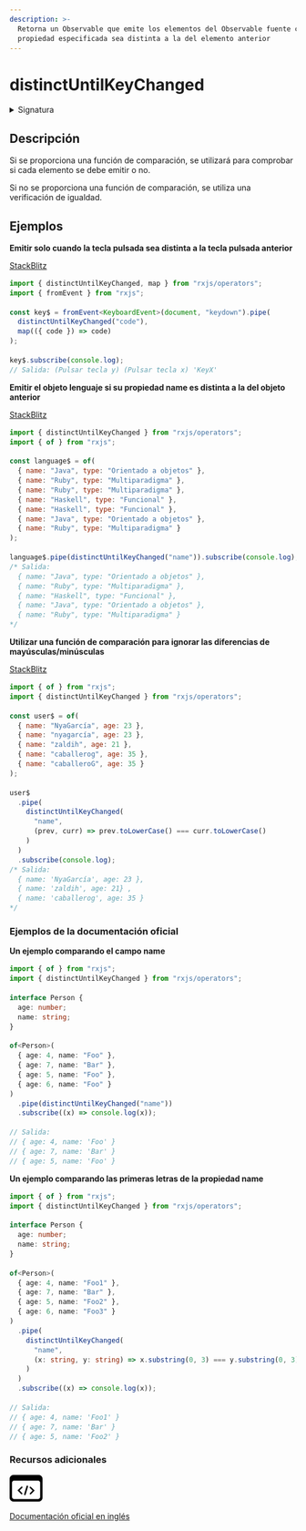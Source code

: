 ```yaml
---
description: >-
  Retorna un Observable que emite los elementos del Observable fuente cuya
  propiedad especificada sea distinta a la del elemento anterior
---
```


# distinctUntilKeyChanged

<details>

<summary>Signatura</summary>

#### Firma

`distinctUntilKeyChanged<T, K extends keyof T>(key: K, compare?: (x: T[K], y: T[K]) => boolean): MonoTypeOperatorFunction<T>`

#### Parámetros

#### Retorna

`MonoTypeOperatorFunction<T>`: Un Observable que emite elementos del Observable fuente si la propiedad especificada es distinta a la del elemento anterior.

</details>

## Descripción

Si se proporciona una función de comparación, se utilizará para comprobar si cada elemento se debe emitir o no.

Si no se proporciona una función de comparación, se utiliza una verificación de igualdad.

## Ejemplos

**Emitir solo cuando la tecla pulsada sea distinta a la tecla pulsada anterior**

[StackBlitz](https://stackblitz.com/edit/rxjs-distinctuntilkeychanged-1?file=index.ts)

```typescript
import { distinctUntilKeyChanged, map } from "rxjs/operators";
import { fromEvent } from "rxjs";

const key$ = fromEvent<KeyboardEvent>(document, "keydown").pipe(
  distinctUntilKeyChanged("code"),
  map(({ code }) => code)
);

key$.subscribe(console.log);
// Salida: (Pulsar tecla y) (Pulsar tecla x) 'KeyX'
```

**Emitir el objeto lenguaje si su propiedad name es distinta a la del objeto anterior**

[StackBlitz](https://stackblitz.com/edit/rxjs-distinctuntilkeychanged-2?file=index.ts)

```javascript
import { distinctUntilKeyChanged } from "rxjs/operators";
import { of } from "rxjs";

const language$ = of(
  { name: "Java", type: "Orientado a objetos" },
  { name: "Ruby", type: "Multiparadigma" },
  { name: "Ruby", type: "Multiparadigma" },
  { name: "Haskell", type: "Funcional" },
  { name: "Haskell", type: "Funcional" },
  { name: "Java", type: "Orientado a objetos" },
  { name: "Ruby", type: "Multiparadigma" }
);

language$.pipe(distinctUntilKeyChanged("name")).subscribe(console.log);
/* Salida:
  { name: "Java", type: "Orientado a objetos" },
  { name: "Ruby", type: "Multiparadigma" },
  { name: "Haskell", type: "Funcional" },
  { name: "Java", type: "Orientado a objetos" },
  { name: "Ruby", type: "Multiparadigma" }
*/
```

**Utilizar una función de comparación para ignorar las diferencias de mayúsculas/minúsculas**

[StackBlitz](https://stackblitz.com/edit/rxjs-distinctuntilkeychanged-3?file=index.ts)

```javascript
import { of } from "rxjs";
import { distinctUntilKeyChanged } from "rxjs/operators";

const user$ = of(
  { name: "NyaGarcía", age: 23 },
  { name: "nyagarcía", age: 23 },
  { name: "zaldih", age: 21 },
  { name: "caballerog", age: 35 },
  { name: "caballeroG", age: 35 }
);

user$
  .pipe(
    distinctUntilKeyChanged(
      "name",
      (prev, curr) => prev.toLowerCase() === curr.toLowerCase()
    )
  )
  .subscribe(console.log);
/* Salida: 
  { name: 'NyaGarcía', age: 23 }, 
  { name: 'zaldih', age: 21} , 
  { name: 'caballerog', age: 35 }
*/
```

### Ejemplos de la documentación oficial

**Un ejemplo comparando el campo name**

```typescript
import { of } from "rxjs";
import { distinctUntilKeyChanged } from "rxjs/operators";

interface Person {
  age: number;
  name: string;
}

of<Person>(
  { age: 4, name: "Foo" },
  { age: 7, name: "Bar" },
  { age: 5, name: "Foo" },
  { age: 6, name: "Foo" }
)
  .pipe(distinctUntilKeyChanged("name"))
  .subscribe((x) => console.log(x));

// Salida:
// { age: 4, name: 'Foo' }
// { age: 7, name: 'Bar' }
// { age: 5, name: 'Foo' }
```

**Un ejemplo comparando las primeras letras de la propiedad name**

```typescript
import { of } from "rxjs";
import { distinctUntilKeyChanged } from "rxjs/operators";

interface Person {
  age: number;
  name: string;
}

of<Person>(
  { age: 4, name: "Foo1" },
  { age: 7, name: "Bar" },
  { age: 5, name: "Foo2" },
  { age: 6, name: "Foo3" }
)
  .pipe(
    distinctUntilKeyChanged(
      "name",
      (x: string, y: string) => x.substring(0, 3) === y.substring(0, 3)
    )
  )
  .subscribe((x) => console.log(x));

// Salida:
// { age: 4, name: 'Foo1' }
// { age: 7, name: 'Bar' }
// { age: 5, name: 'Foo2' }
```

### Recursos adicionales

[![Source code](assets/icons/source-code.png)](https://github.com/ReactiveX/rxjs/blob/master/src/internal/operators/distinctUntilKeyChanged.ts)

[Documentación oficial en inglés](https://rxjs.dev/api/operators/distinctUntilKeyChanged)
